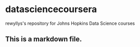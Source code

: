 datasciencecoursera
===================

rewyllys's repository for Johns Hopkins Data Science courses
## This is a markdown file.
